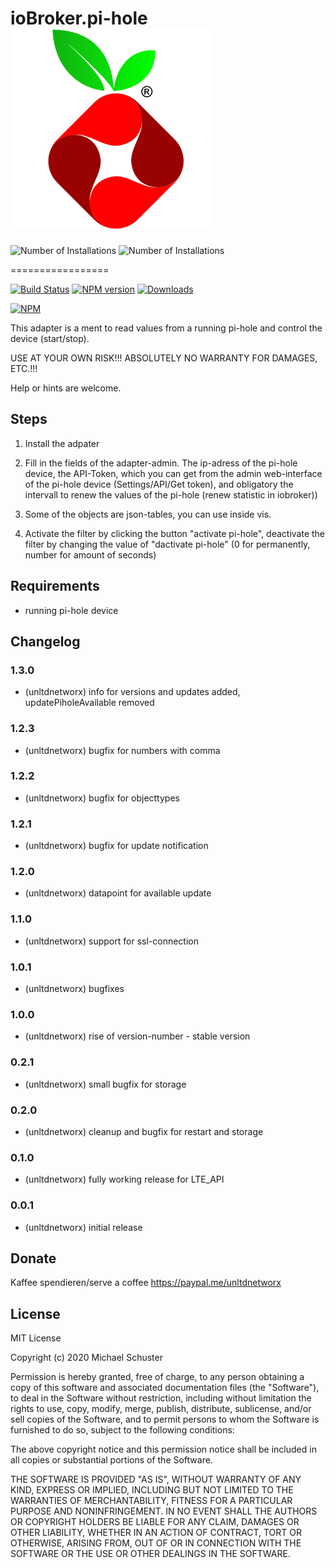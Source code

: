# ioBroker.pi-hole ![Logo](admin/pi-hole.png)

![Number of Installations](http://iobroker.live/badges/pi-hole-installed.svg) ![Number of Installations](http://iobroker.live/badges/pi-hole-stable.svg)

=================

[![Build Status](https://api.travis-ci.org/unltdnetworx/ioBroker.pi-hole.svg?branch=master)](https://travis-ci.org/unltdnetworx/ioBroker.pi-hole)
[![NPM version](https://img.shields.io/npm/v/iobroker.pi-hole.svg)](https://www.npmjs.com/package/iobroker.pi-hole)
[![Downloads](https://img.shields.io/npm/dm/iobroker.pi-hole.svg)](https://www.npmjs.com/package/iobroker.pi-hole)

[![NPM](https://nodei.co/npm/iobroker.pi-hole.png?downloads=true)](https://nodei.co/npm/iobroker.pi-hole/)

This adapter is a ment to read values from a running pi-hole and control the device (start/stop).

USE AT YOUR OWN RISK!!! ABSOLUTELY NO WARRANTY FOR DAMAGES, ETC.!!!

Help or hints are welcome.

## Steps

1. Install the adpater

2. Fill in the fields of the adapter-admin. The ip-adress of the pi-hole device, the API-Token, which you can get from the admin web-interface of the pi-hole device (Settings/API/Get token), and obligatory the intervall to renew the values of the pi-hole (renew statistic in iobroker))

3. Some of the objects are json-tables, you can use inside vis.

4. Activate the filter by clicking the button "activate pi-hole", deactivate the filter by changing the value of "dactivate pi-hole" (0 for permanently, number for amount of seconds)

## Requirements

* running pi-hole device

## Changelog

### 1.3.0

* (unltdnetworx) info for versions and updates added, updatePiholeAvailable removed

### 1.2.3

* (unltdnetworx) bugfix for numbers with comma

### 1.2.2

* (unltdnetworx) bugfix for objecttypes

### 1.2.1

* (unltdnetworx) bugfix for update notification

### 1.2.0

* (unltdnetworx) datapoint for available update

### 1.1.0

* (unltdnetworx) support for ssl-connection

### 1.0.1

* (unltdnetworx) bugfixes

### 1.0.0

* (unltdnetworx) rise of version-number - stable version

### 0.2.1

* (unltdnetworx) small bugfix for storage

### 0.2.0

* (unltdnetworx) cleanup and bugfix for restart and storage

### 0.1.0

* (unltdnetworx) fully working release for LTE_API

### 0.0.1

* (unltdnetworx) initial release

## Donate

Kaffee spendieren/serve a coffee
<https://paypal.me/unltdnetworx>

## License

MIT License

Copyright (c) 2020 Michael Schuster

Permission is hereby granted, free of charge, to any person obtaining a copy
of this software and associated documentation files (the "Software"), to deal
in the Software without restriction, including without limitation the rights
to use, copy, modify, merge, publish, distribute, sublicense, and/or sell
copies of the Software, and to permit persons to whom the Software is
furnished to do so, subject to the following conditions:

The above copyright notice and this permission notice shall be included in all
copies or substantial portions of the Software.

THE SOFTWARE IS PROVIDED "AS IS", WITHOUT WARRANTY OF ANY KIND, EXPRESS OR
IMPLIED, INCLUDING BUT NOT LIMITED TO THE WARRANTIES OF MERCHANTABILITY,
FITNESS FOR A PARTICULAR PURPOSE AND NONINFRINGEMENT. IN NO EVENT SHALL THE
AUTHORS OR COPYRIGHT HOLDERS BE LIABLE FOR ANY CLAIM, DAMAGES OR OTHER
LIABILITY, WHETHER IN AN ACTION OF CONTRACT, TORT OR OTHERWISE, ARISING FROM,
OUT OF OR IN CONNECTION WITH THE SOFTWARE OR THE USE OR OTHER DEALINGS IN THE
SOFTWARE.
